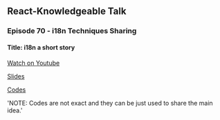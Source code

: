 ## React-Knowledgeable Talk

### Episode 70 - i18n Techniques Sharing

#### Title: i18n a short story

[Watch on Youtube](https://www.youtube.com/watch?v=0n7qMocglHw&t=2630s)

[Slides](https://github.com/mohsenshafiei/react-knowledgeable-talk/blob/master/slides/i18n%20-%20a%20short%20story.pdf)

[Codes](https://github.com/mohsenshafiei/react-knowledgeable-talk/tree/master/code)

'NOTE: Codes are not exact and they can be just used to share the main idea.'
